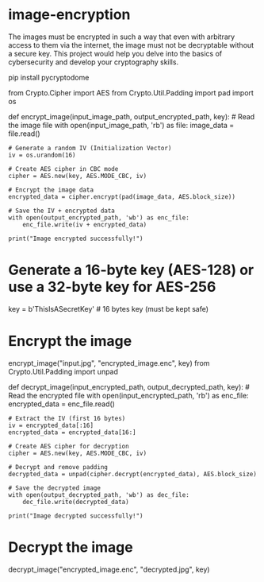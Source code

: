 # image-encryption
The images must be encrypted in such a way that even with arbitrary access to them via the internet, the image must not be decryptable without a secure key. This project would help you delve into the basics of cybersecurity and develop your cryptography skills.

pip install pycryptodome

from Crypto.Cipher import AES
from Crypto.Util.Padding import pad
import os

def encrypt_image(input_image_path, output_encrypted_path, key):
    # Read the image file
    with open(input_image_path, 'rb') as file:
        image_data = file.read()
    
    # Generate a random IV (Initialization Vector)
    iv = os.urandom(16)
    
    # Create AES cipher in CBC mode
    cipher = AES.new(key, AES.MODE_CBC, iv)
    
    # Encrypt the image data
    encrypted_data = cipher.encrypt(pad(image_data, AES.block_size))
    
    # Save the IV + encrypted data
    with open(output_encrypted_path, 'wb') as enc_file:
        enc_file.write(iv + encrypted_data)
    
    print("Image encrypted successfully!")

# Generate a 16-byte key (AES-128) or use a 32-byte key for AES-256
key = b'ThisIsASecretKey'  # 16 bytes key (must be kept safe)

# Encrypt the image
encrypt_image("input.jpg", "encrypted_image.enc", key)
from Crypto.Util.Padding import unpad

def decrypt_image(input_encrypted_path, output_decrypted_path, key):
    # Read the encrypted file
    with open(input_encrypted_path, 'rb') as enc_file:
        encrypted_data = enc_file.read()
    
    # Extract the IV (first 16 bytes)
    iv = encrypted_data[:16]
    encrypted_data = encrypted_data[16:]
    
    # Create AES cipher for decryption
    cipher = AES.new(key, AES.MODE_CBC, iv)
    
    # Decrypt and remove padding
    decrypted_data = unpad(cipher.decrypt(encrypted_data), AES.block_size)
    
    # Save the decrypted image
    with open(output_decrypted_path, 'wb') as dec_file:
        dec_file.write(decrypted_data)
    
    print("Image decrypted successfully!")

# Decrypt the image
decrypt_image("encrypted_image.enc", "decrypted.jpg", key)
